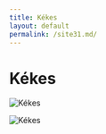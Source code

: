 ```yaml
---
title: Kékes
layout: default
permalink: /site31.md/
---
```

Kékes
=================================================================


![Kékes](https://www.thebestviewpoints.com/wp-content/uploads/2019/01/DSC_8077-Panorama-photoshopped-2.jpg)

![Kékes](https://symbolhunt.com/wp-content/uploads/2020/12/Kekes.jpg)